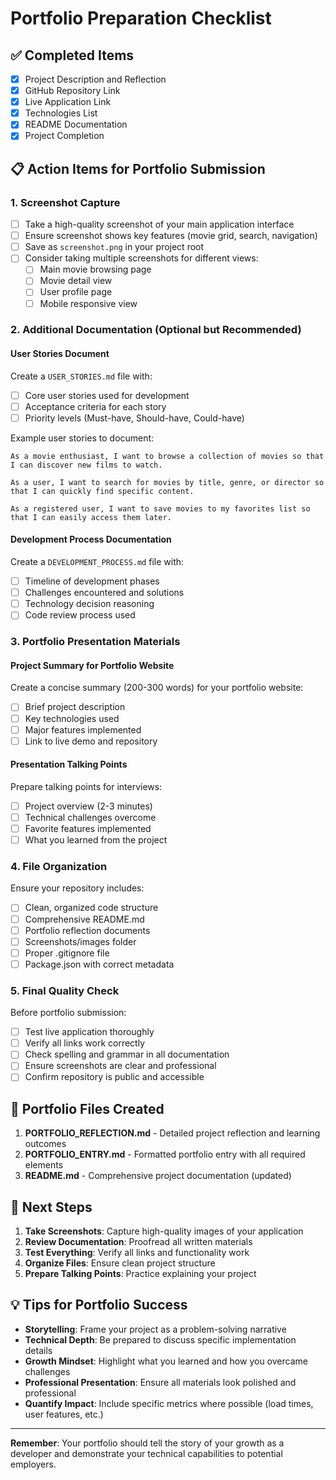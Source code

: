 # Portfolio Preparation Checklist

## ✅ Completed Items

- [x] Project Description and Reflection
- [x] GitHub Repository Link
- [x] Live Application Link  
- [x] Technologies List
- [x] README Documentation
- [x] Project Completion

## 📋 Action Items for Portfolio Submission

### 1. Screenshot Capture
- [ ] Take a high-quality screenshot of your main application interface
- [ ] Ensure screenshot shows key features (movie grid, search, navigation)
- [ ] Save as `screenshot.png` in your project root
- [ ] Consider taking multiple screenshots for different views:
  - [ ] Main movie browsing page
  - [ ] Movie detail view
  - [ ] User profile page
  - [ ] Mobile responsive view

### 2. Additional Documentation (Optional but Recommended)

#### User Stories Document
Create a `USER_STORIES.md` file with:
- [ ] Core user stories used for development
- [ ] Acceptance criteria for each story
- [ ] Priority levels (Must-have, Should-have, Could-have)

Example user stories to document:
```
As a movie enthusiast, I want to browse a collection of movies so that I can discover new films to watch.

As a user, I want to search for movies by title, genre, or director so that I can quickly find specific content.

As a registered user, I want to save movies to my favorites list so that I can easily access them later.
```

#### Development Process Documentation
Create a `DEVELOPMENT_PROCESS.md` file with:
- [ ] Timeline of development phases
- [ ] Challenges encountered and solutions
- [ ] Technology decision reasoning
- [ ] Code review process used

### 3. Portfolio Presentation Materials

#### Project Summary for Portfolio Website
Create a concise summary (200-300 words) for your portfolio website:
- [ ] Brief project description
- [ ] Key technologies used
- [ ] Major features implemented
- [ ] Link to live demo and repository

#### Presentation Talking Points
Prepare talking points for interviews:
- [ ] Project overview (2-3 minutes)
- [ ] Technical challenges overcome
- [ ] Favorite features implemented
- [ ] What you learned from the project

### 4. File Organization

Ensure your repository includes:
- [ ] Clean, organized code structure
- [ ] Comprehensive README.md
- [ ] Portfolio reflection documents
- [ ] Screenshots/images folder
- [ ] Proper .gitignore file
- [ ] Package.json with correct metadata

### 5. Final Quality Check

Before portfolio submission:
- [ ] Test live application thoroughly
- [ ] Verify all links work correctly
- [ ] Check spelling and grammar in all documentation
- [ ] Ensure screenshots are clear and professional
- [ ] Confirm repository is public and accessible

## 📁 Portfolio Files Created

1. **PORTFOLIO_REFLECTION.md** - Detailed project reflection and learning outcomes
2. **PORTFOLIO_ENTRY.md** - Formatted portfolio entry with all required elements
3. **README.md** - Comprehensive project documentation (updated)

## 🎯 Next Steps

1. **Take Screenshots**: Capture high-quality images of your application
2. **Review Documentation**: Proofread all written materials
3. **Test Everything**: Verify all links and functionality work
4. **Organize Files**: Ensure clean project structure
5. **Prepare Talking Points**: Practice explaining your project

## 💡 Tips for Portfolio Success

- **Storytelling**: Frame your project as a problem-solving narrative
- **Technical Depth**: Be prepared to discuss specific implementation details
- **Growth Mindset**: Highlight what you learned and how you overcame challenges
- **Professional Presentation**: Ensure all materials look polished and professional
- **Quantify Impact**: Include specific metrics where possible (load times, user features, etc.)

---

**Remember**: Your portfolio should tell the story of your growth as a developer and demonstrate your technical capabilities to potential employers.
